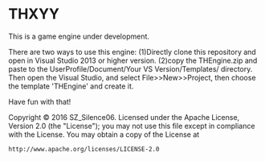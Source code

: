# THXYY

This is a game engine under development.

There are two ways to use this engine:
(1)Directly clone this repository and open in Visual Studio 2013 or higher version.
(2)copy the THEngine.zip and paste to the UserProfile/Document/Your VS Version/Templates/ directory. Then open the Visual Studio, and select File>>New>>Project, then choose the template 'THEngine' and create it.

Have fun with that!

Copyright © 2016 SZ_Silence06.
Licensed under the Apache License, Version 2.0 (the "License");
you may not use this file except in compliance with the License.
You may obtain a copy of the License at

    http://www.apache.org/licenses/LICENSE-2.0